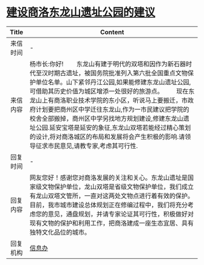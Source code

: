 # [建设商洛东龙山遗址公园的建议](http://www.shangluo.gov.cn/zmhd/ldxxxx.jsp?urltype=leadermail.LeaderMailContentUrl&wbtreeid=1112&leadermailid=1011)

| Title |                                                                                                                                         Content                                                                                                                                         |
|:-----:|-----------------------------------------------------------------------------------------------------------------------------------------------------------------------------------------------------------------------------------------------------------------------------------------|
| 来信时间  | -                                                                                                                                                                                                                                                                                       |
| 来信内容  | 杨市长:你好!        东龙山有建于明代的双塔和因作为新石器时代至汉时期古遗址，被国务院批准列入第六批全国重点文物保护单位名单。山下紧邻丹江公园,如果能修建东龙山遗址公园,可借助其历史价值为城区增添一处很好的旅游点。        现在东龙山上有商洛职业技术学院的东小区，听说马上要搬迁，市政府计划要把商州区中学迁往东龙山,作为一市民建议把学院的校舍全部搬掉，商州区中学另找地方规划建设,修建东龙山遗址公园.延安宝塔是延安的象征,东龙山双塔若能经过精心策划的设计,将对商洛城区的布局和发展将会产生积极的影响.请领导征求市民意见,请教专家,考虑其可行性. |
| 回复时间  | -                                                                                                                                                                                                                                                                                       |
| 回复内容  | 网友您好！感谢您对商洛发展的关注和关心。东龙山遗址是国家级文物保护单位，龙山双塔是省级文物保护单位，我们成立有龙山双塔文管所，一直对这两处文物点进行着有效的保护。目前，我市城市建设总体规划正在修编过程中，我们将充分考虑您的意见，通盘规划，并请专家论证其可行性，积极做好对现有文物的保护和利用工作，把商洛建成一座生态宜居、具有独特文化品位的城市。                                                                                                            |
| 回复机构  | [信息办](../../category/agencies/信息办.md)                                                                                                                                                                                                                                                   |